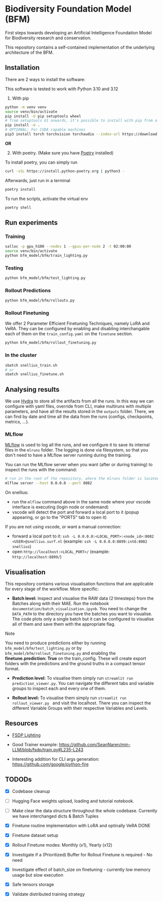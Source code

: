 # Biodiversity Foundation Model (BFM)

First steps towards developing an Artificial Intelligence Foundation Model for Biodiversity research and conservation.

This repository contains a self-contained implementation of the underlying architecture of the BFM.

## Installation

There are 2 ways to install the software:

This software is tested to work with Python 3.10 and 3.12

1) With pip

```bash
python -m venv venv
source venv/bin/activate
pip install -U pip setuptools wheel
# from setuptools 61 onwards, it's possible to install with pip from a pyproject.toml
pip install -e .
# OPTIONAL: For CUDA capable machines
pip3 install torch torchvision torchaudio --index-url https://download.pytorch.org/whl/cu124
```

**OR**

2) With poetry. (Make sure you have [Poetry](https://python-poetry.org/docs/#installation) installed)

To install poetry, you can simply run
```bash
curl -sSL https://install.python-poetry.org | python3 -
```

Afterwards, just run in a terminal
```bash
poetry install
```
To run the scripts, activate the virtual env
```bash
poetry shell
```

## Run experiments

### Training

```bash
salloc -p gpu_h100 --nodes 1 --gpus-per-node 2 -t 02:00:00
source venv/bin/activate
python bfm_model/bfm/train_lighting.py
```

### Testing

```bash
python bfm_model/bfm/test_lighting.py
```

### Rollout Predictions

```bash
python bfm_model/bfm/rollouts.py
```

### Rollout Finetuning

We offer 2 Parameter Efficient Finetuning Techniques, namely LoRA and VeRA. They can be configured by enabling and disabling interchangable each of them on the `train_config.yaml` on the `finetune` section.

```bash
python bfm_model/bfm/rollout_finetuning.py
```

### In the cluster
```bash
sbatch snellius_train.sh
# or
sbatch snellius_finetune.sh
```

## Analysing results

We use [Hydra](https://hydra.cc/docs/intro/) to store all the artifacts from all the runs. In this way we can configure with yaml files, override from CLI, make multiruns with multiple parameters, and have all the results stored in the `outputs` folder.
There, we can find by date and time all the data from the runs (configs, checkpoints, metrics, ...).


### MLflow

[MLflow](https://mlflow.org/docs/latest/index.html) is used to log all the runs, and we configure it to save its internal files in the `mlruns` folder. The logging is done via filesystem, so that you don't need to have a MLflow server running during the training.

You can run the MLflow server when you want (after or during training) to inspect the runs with the command:

```bash
# run in the root of the repository, where the mlruns folder is located
mlflow server --host 0.0.0.0 --port 8082
```

On snellius:
- run the `mlflow` command above in the same node where your vscode interface is executing (login node or ondemand)
- vscode will detect the port and forward a local port to it (popup appearing, or go to the "PORTS" tab to open it)

If you are not using vscode, or want a manual connection:
- forward a local port to it: `ssh -L 0.0.0.0:<LOCAL_PORT>:<node_id>:8082 <USER>@snellius.surf.nl` (example: `ssh -L 0.0.0.0:8899:int6:8082 snellius`)
- open `http://localhost:<LOCAL_PORT>/` (example: `http://localhost:8899/`)

## Visualisation
This repository contains various visualisation functions that are applicable for every stage of the workflow. More specific:

- **Batch level:** Inspect and visualise the RAW data (2 timesteps) from the Batches along with their MAE. Run the notebook `documentation/batch_visualisation.ipynb`. You need to change the `DATA_PATH` to the directory you have the batches you want to visualise. The code plots only a single batch but it can be configured to visualise all of them and save them with the appropriate flag.

> [!NOTE]
> You need to produce predictions either by running `bfm_model/bfm/test_lighting.py` or by `bfm_model/bfm/rollout_finetuning.py` and enabling the **finetune.prediction: True** on the train_config. These will create export folders with the predictions and the ground truths in a compact tensor format.

- **Prediction level:** To visualise them simply run `streamlit run prediction_viewer.py`. You can navigate the different tabs and variable groups to inspect each and every one of them.

- **Rollout level:** To visualise them simply run `streamlit run rollout_viewer.py ` and visit the localhost. There you can inspect the different Variable Groups with their respective Variables and Levels.

## Resources

+ [FSDP Lighting](https://lightning.ai/docs/pytorch/stable/advanced/model_parallel/fsdp.html)

+ Good Trainer example: https://github.com/SeanNaren/min-LLM/blob/fsdp/train.py#L235-L243

+ Interesting addition for CLI args generation: https://github.com/google/python-fire

## TODODs
- [x] Codebase cleanup

- [ ] Hugging Face weights upload, loading and tutorial notebook.

- [ ] Make clear the data structure throughout the whole codebase. Currently we have interchanged dicts & Batch Tuples

- [x] Finetune routine implementation with LoRA and optinally VeRA DONE

- [x] Finetune dataset setup

- [x] Rollout Finetune modes: Monthly (x1), Yearly (x12)

- [x] Investigate if a (Prioritized) Buffer for Rollout Finetune is required - No need

- [x] Investigate effect of batch_size on finetuning - currently low memory usage but slow execution

- [x] Safe tensors storage

- [x] Validate distributed training strategy
